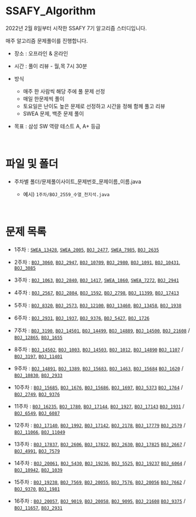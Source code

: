 # SSAFY_Algorithm

2022년 2월 8일부터 시작한 SSAFY 7기 알고리즘 스터디입니다.

매주 알고리즘 문제풀이를 진행합니다.

* 장소 : 오프라인 & 온라인
* 시간 : 풀이 리뷰 - 월,목 7시 30분
* 방식
  * 매주 한 사람씩 해당 주에 풀 문제 선정
  * 매일 한문제씩 풀이
  * 토요일은 난이도 높은 문제로 선정하고 시간을 정해 함께 풀고 리뷰
  * SWEA 문제, 백준 문제 풀이

* 목표 : 삼성 SW 역량 테스트 A, A+ 등급

<br>

# 파일 및 폴더
* 주차별 폴더/문제풀이사이트_문제번호_문제이름_이름.java

  * 예시) `1주차/BOJ_2559_수열_천지석.java`
  
  
  
<br>

# 문제 목록
* 1주차 : [`SWEA_13428`](https://swexpertacademy.com/main/code/problem/problemDetail.do?contestProbId=AX4EJPs68IkDFARe), [`SWEA_2005`](https://swexpertacademy.com/main/code/problem/problemDetail.do?contestProbId=AV5P0-h6Ak4DFAUq), [`BOJ_2477`](https://www.acmicpc.net/problem/2477), [`SWEA_7985`](https://swexpertacademy.com/main/code/problem/problemDetail.do?contestProbId=AWu1JmN6Js4DFASy), [`BOJ_2635`](https://www.acmicpc.net/problem/2635)

* 2주차 : [`BOJ_3060`](https://www.acmicpc.net/problem/3060), [`BOJ_2947`](https://www.acmicpc.net/problem/2947), [`BOJ_10709`](https://www.acmicpc.net/problem/10709), [`BOJ_2980`](https://www.acmicpc.net/problem/2980), [`BOJ_1091`](https://www.acmicpc.net/problem/1091), [`BOJ_10431`](https://www.acmicpc.net/problem/10431), [`BOJ_3085`](https://www.acmicpc.net/problem/3085)

* 3주차 : [`BOJ_1063`](https://www.acmicpc.net/problem/1063), [`BOJ_2840`](https://www.acmicpc.net/problem/2840), [`BOJ_1417`](https://www.acmicpc.net/problem/1417), [`SWEA_1860`](https://swexpertacademy.com/main/code/problem/problemDetail.do?contestProbId=AV5LsaaqDzYDFAXc), [`SWEA_7272`](https://swexpertacademy.com/main/code/problem/problemDetail.do?contestProbId=AWl0ZQ8qn7UDFAXz), [`BOJ_2941`](https://www.acmicpc.net/problem/2941)

* 4주차 : [`BOJ_2567`](https://www.acmicpc.net/problem/2567), [`BOJ_2804`](https://www.acmicpc.net/problem/2804), [`BOJ_1592`](https://www.acmicpc.net/problem/1592), [`BOJ_2798`](https://www.acmicpc.net/problem/2798), [`BOJ_11399`](https://www.acmicpc.net/problem/11399), [`BOJ_17413`](https://www.acmicpc.net/problem/17413)

* 5주차 : [`BOJ_8320`](https://www.acmicpc.net/problem/8320), [`BOJ_2573`](https://www.acmicpc.net/problem/2573), [`BOJ_12100`](https://www.acmicpc.net/problem/12100), [`BOJ_13460`](https://www.acmicpc.net/problem/13460), [`BOJ_13458`](https://www.acmicpc.net/problem/13458), [`BOJ_1938`](https://www.acmicpc.net/problem/1938)

* 6주차 : [`BOJ_2931`](https://www.acmicpc.net/problem/2931), [`BOJ_1937`](https://www.acmicpc.net/problem/1937), [`BOJ_9376`](https://www.acmicpc.net/problem/9376), [`BOJ_5427`](https://www.acmicpc.net/problem/5427), [`BOJ_1726`](https://www.acmicpc.net/problem/1726)

* 7주차 : [`BOJ_3190`](https://www.acmicpc.net/problem/3190), [`BOJ_14501`](https://www.acmicpc.net/problem/14501), [`BOJ_14499`](https://www.acmicpc.net/problem/14499), [`BOJ_14889`](https://www.acmicpc.net/problem/14889), [`BOJ_14500`](https://www.acmicpc.net/problem/14500), 
[`BOJ_21608`](https://www.acmicpc.net/problem/21608) / [`BOJ_12865`](https://www.acmicpc.net/problem/12865), 
[`BOJ_1655`](https://www.acmicpc.net/problem/1655)

* 8주차 : [`BOJ_14502`](https://www.acmicpc.net/problem/14502), [`BOJ_1003`](https://www.acmicpc.net/problem/1003), [`BOJ_14503`](https://www.acmicpc.net/problem/14503), [`BOJ_1012`](https://www.acmicpc.net/problem/1012), 
[`BOJ_14890`](https://www.acmicpc.net/problem/14890) [`BOJ_1107`](https://www.acmicpc.net/problem/1107) / 
[`BOJ_3197`](https://www.acmicpc.net/problem/3197), [`BOJ_11401`](https://www.acmicpc.net/problem/11401)

* 9주차 : [`BOJ_14891`](https://www.acmicpc.net/problem/14891), [`BOJ_1389`](https://www.acmicpc.net/problem/1389), [`BOJ_15683`](https://www.acmicpc.net/problem/15683), [`BOJ_1463`](https://www.acmicpc.net/problem/1463), 
[`BOJ_15684`](https://www.acmicpc.net/problem/15684) [`BOJ_1620`](https://www.acmicpc.net/problem/1620) / 
[`BOJ_10830`](https://www.acmicpc.net/problem/10830), [`BOJ_2933`](https://www.acmicpc.net/problem/2933)

* 10주차 : [`BOJ_15685`](https://www.acmicpc.net/problem/15685), [`BOJ_1676`](https://www.acmicpc.net/problem/1676), 
[`BOJ_15686`](https://www.acmicpc.net/problem/15686), [`BOJ_1697`](https://www.acmicpc.net/problem/1697), 
[`BOJ_5373`](https://www.acmicpc.net/problem/5373) [`BOJ_1764`](https://www.acmicpc.net/problem/1764) / 
[`BOJ_2749`](https://www.acmicpc.net/problem/2749), [`BOJ_9376`](https://www.acmicpc.net/problem/9376)

* 11주차 : [`BOJ_16235`](https://www.acmicpc.net/problem/16235), [`BOJ_1780`](https://www.acmicpc.net/problem/1780), 
[`BOJ_17144`](https://www.acmicpc.net/problem/17144), [`BOJ_1927`](https://www.acmicpc.net/problem/1927), 
[`BOJ_17143`](https://www.acmicpc.net/problem/17143) [`BOJ_1931`](https://www.acmicpc.net/problem/1931) / 
[`BOJ_6549`](https://www.acmicpc.net/problem/6549), [`BOJ_6087`](https://www.acmicpc.net/problem/6087)

* 12주차 : [`BOJ_17140`](https://www.acmicpc.net/problem/17140), [`BOJ_1992`](https://www.acmicpc.net/problem/1992), 
[`BOJ_17142`](https://www.acmicpc.net/problem/17142), [`BOJ_2178`](https://www.acmicpc.net/problem/2178), 
[`BOJ_17779`](https://www.acmicpc.net/problem/17779) [`BOJ_2579`](https://www.acmicpc.net/problem/2579) / 
[`BOJ_11066`](https://www.acmicpc.net/problem/11066), [`BOJ_11049`](https://www.acmicpc.net/problem/11049)

* 13주차 : [`BOJ_17837`](https://www.acmicpc.net/problem/17837), [`BOJ_2606`](https://www.acmicpc.net/problem/2606), 
[`BOJ_17822`](https://www.acmicpc.net/problem/17822), [`BOJ_2630`](https://www.acmicpc.net/problem/2630), 
[`BOJ_17825`](https://www.acmicpc.net/problem/17825) [`BOJ_2667`](https://www.acmicpc.net/problem/2667) / 
[`BOJ_4991`](https://www.acmicpc.net/problem/4991), [`BOJ_7579`](https://www.acmicpc.net/problem/7579)

* 14주차 : [`BOJ_20061`](https://www.acmicpc.net/problem/20061), [`BOJ_5430`](https://www.acmicpc.net/problem/5430), 
[`BOJ_19236`](https://www.acmicpc.net/problem/19236), [`BOJ_5525`](https://www.acmicpc.net/problem/5525), 
[`BOJ_19237`](https://www.acmicpc.net/problem/19237) [`BOJ_6064`](https://www.acmicpc.net/problem/6064) / 
[`BOJ_10942`](https://www.acmicpc.net/problem/10942), [`BOJ_1039`](https://www.acmicpc.net/problem/1039)

* 15주차 : [`BOJ_19238`](https://www.acmicpc.net/problem/19238), [`BOJ_7569`](https://www.acmicpc.net/problem/7569), 
[`BOJ_20055`](https://www.acmicpc.net/problem/20055), [`BOJ_7576`](https://www.acmicpc.net/problem/7576), 
[`BOJ_20056`](https://www.acmicpc.net/problem/20056) [`BOJ_7662`](https://www.acmicpc.net/problem/7662) / 
[`BOJ_9370`](https://www.acmicpc.net/problem/9370), [`BOJ_1981`](https://www.acmicpc.net/problem/1981)

* 16주차 : [`BOJ_20057`](https://www.acmicpc.net/problem/20057), [`BOJ_9019`](https://www.acmicpc.net/problem/7569), 
[`BOJ_20058`](https://www.acmicpc.net/problem/20058), [`BOJ_9095`](https://www.acmicpc.net/problem/7576), 
[`BOJ_21608`](https://www.acmicpc.net/problem/21608) [`BOJ_9375`](https://www.acmicpc.net/problem/7662) / 
[`BOJ_11657`](https://www.acmicpc.net/problem/9370), [`BOJ_2931`](https://www.acmicpc.net/problem/1981)
